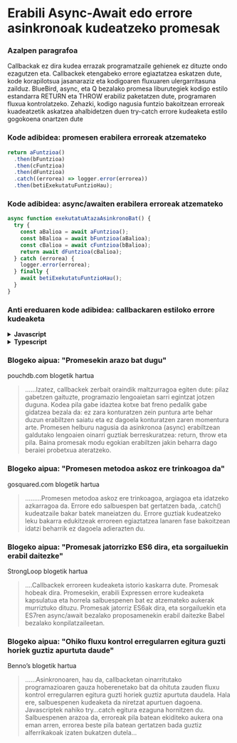 # Erabili Async-Await edo errore asinkronoak kudeatzeko promesak

### Azalpen paragrafoa

Callbackak ez dira kudea errazak programatzaile gehienek ez dituzte ondo ezagutzen eta. Callbackek etengabeko errore egiaztatzea eskatzen dute, kode korapilotsua jasanaraziz eta kodigoaren fluxuaren ulergarritasuna zailduz. BlueBird, async, eta Q bezalako promesa liburutegiek kodigo estilo estandarra RETURN eta THROW erabiliz paketatzen dute, programaren fluxua kontrolatzeko. Zehazki, kodigo nagusia funtzio bakoitzean erroreak kuadeatzetik askatzea ahalbidetzen duen try-catch errore kudeaketa estilo gogokoena onartzen dute

### Kode adibidea: promesen erabilera erroreak atzemateko

```javascript
return aFuntzioa()
  .then(bFuntzioa)
  .then(cFuntzioa)
  .then(dFuntzioa)
  .catch((errorea) => logger.error(errorea))
  .then(betiExekutatuFuntzioHau);
```

### Kode adibidea: async/awaiten erabilera erroreak atzemateko

```javascript
async function exekutatuAtazaAsinkronoBat() {
  try {
    const aBalioa = await aFuntzioa();
    const bBalioa = await bFuntzioa(aBalioa);
    const cBalioa = await cFuntzioa(bBalioa);
    return await dFuntzioa(cBalioa);
  } catch (errorea) {
    logger.error(errorea);
  } finally {
    await betiExekutatuFuntzioHau();
  }
}
```

### Anti ereduaren kode adibidea: callbackaren estiloko errore kudeaketa

<details>
<summary><strong>Javascript</strong></summary>

```javascript
datuakEskuratu(parametrorenBat, function (errorea, emaitza) {
  if (errorea !== null) {
    // bueltatutako callback funtzioa deitzea moduko zerbait egin eta errorea pasatu
    datuGehiagoEskuratu(a, function (errorea, emaitza) {
      if (errorea !== null) {
        // bueltatutako callback funtzioa deitzea moduko zerbait egin eta errorea pasatu
        datuGehiagoEskuratu(b, function (c) {
          datuGehiagoEskuratu(d, function (e) {
            if (errorea !== null) {
              // ulertu duzu ideia?
            }
          });
        });
      }
    });
  }
});
```

</details>

<details>
<summary><strong>Typescript</strong></summary>

```typescript
datuakEskuratu(
  parametrorenBat,
  function (errorea: Error | null, aEmaitza: ResultA) {
    if (errorea !== null) {
      // bueltatutako callback funtzioa deitzea moduko zerbait egin eta errorea pasatu
      datuGehiagoEskuratu(
        aEmaitza,
        function (errorea: Error | null, bEmaitza: ResultB) {
          if (errorea !== null) {
            // bueltatutako callback funtzioa deitzea moduko zerbait egin eta errorea pasatu
            datuGehiagoEskuratu(bEmaitza, function (cEmaitza: ResultC) {
              datuGehiagoEskuratu(
                cEmaitza,
                function (errorea: Error | null, d: ResultD) {
                  if (errorea !== null) {
                    // ulertu duzu ideia?
                  }
                }
              );
            });
          }
        }
      );
    }
  }
);
```

</details>

### Blogeko aipua: "Promesekin arazo bat dugu"

pouchdb.com blogetik hartua

> ……Izatez, callbackek zerbait oraindik maltzurragoa egiten dute: pilaz gabetzen gaituzte, programazio lengoaietan sarri egintzat jotzen duguna. Kodea pila gabe idaztea kotxe bat freno pedalik gabe gidatzea bezala da: ez zara konturatzen zein puntura arte behar duzun erabiltzen saiatu eta ez dagoela konturatzen zaren momentura arte. Promesen helburu nagusia da asinkronoa (async) erabiltzean galdutako lengoaien oinarri guztiak berreskuratzea: return, throw eta pila. Baina promesak modu egokian erabiltzen jakin beharra dago beraiei probetxua ateratzeko.

### Blogeko aipua: "Promesen metodoa askoz ere trinkoagoa da"

gosquared.com blogetik hartua

> ………Promesen metodoa askoz ere trinkoagoa, argiagoa eta idatzeko azkarragoa da. Errore edo salbuespen bat gertatzen bada, .catch() kudeatzaile bakar batek maneiatzen du. Errore guztiak kudeatzeko leku bakarra edukitzeak erroreen egiaztatzea lanaren fase bakoitzean idatzi beharrik ez dagoela adierazten du.

### Blogeko aipua: "Promesak jatorrizko ES6 dira, eta sorgailuekin erabil daitezke"

StrongLoop blogetik hartua

> ….Callbackek erroreen kudeaketa istorio kaskarra dute. Promesak hobeak dira. Promesekin, erabili Expressen errore kudeaketa kapsulatua eta horrela salbuespenen bat ez atzemateko aukerak murriztuko dituzu. Promesak jatorriz ES6ak dira, eta sorgailuekin eta ES7ren async/await bezalako proposamenekin erabil daitezke Babel bezalako konpilatzaileetan.

### Blogeko aipua: "Ohiko fluxu kontrol erregularren egitura guzti horiek guztiz apurtuta daude"

Benno’s blogetik hartua

> ……Asinkronoaren, hau da, callbacketan oinarritutako programazioaren gauza hoberenetako bat da ohituta zauden fluxu kontrol erregularren egitura guzti horiek guztiz apurtuta daudela. Hala ere, salbuespenen kudeaketa da niretzat apurtuen dagoena. Javascriptek nahiko try…catch egitura ezaguna hornitzen du. Salbuespenen arazoa da, erroreak pila batean ekiditeko aukera ona eman arren, errorea beste pila batean gertatzen bada guztiz alferrikakoak izaten bukatzen dutela…
